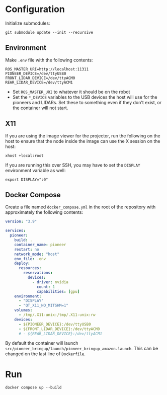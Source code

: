 # Configuration
Initialize submodules:
```
git submodule update --init --recursive
```

## Environment
Make `.env` file with the following contents:
```
ROS_MASTER_URI=http://localhost:11311
PIONEER_DEVICE=/dev/ttyUSB0
FRONT_LIDAR_DEVICE=/dev/ttyACM0
REAR_LIDAR_DEVICE=/dev/ttyACM1
```
- Set `ROS_MASTER_URI` to whatever it should be on the robot
- Set the `*_DEVICE` variables to the USB devices the host will use for the pioneers and LIDARs. Set these to something even if they don't exist, or the container will not start.

## X11
If you are using the image viewer for the projector, run the following on the host to ensure that the node inside the image can use the X session on the host:
```
xhost +local:root
```

If you are running this over SSH, you may have to set the `DISPLAY` environment variable as well:
```
export DISPLAY=":0"
```

## Docker Compose
Create a file named `docker_compose.yml` in the root of the repository with approximately the following contents:

```yaml
version: "3.9"

services:
  pioneer:
    build: .
    container_name: pioneer
    restart: no
    network_mode: "host"
    env_file: .env
    deploy:
      resources:
        reservations:
          devices:
            - driver: nvidia
              count: 1
              capabilities: [gpu]
    environment:
      - "DISPLAY"
      - "QT_X11_NO_MITSHM=1"
    volumes:
      - /tmp/.X11-unix:/tmp/.X11-unix:rw
    devices:
      - ${PIONEER_DEVICE}:/dev/ttyUSB0
      - ${FRONT_LIDAR_DEVICE}:/dev/ttyACM0
      # - ${REAR_LIDAR_DEVICE}:/dev/ttyACM1
```

By default the container will launch `src/pioneer_bringup/launch/pioneer_bringup_amazon.launch`. This can be changed on the last line of `Dockerfile`.

# Run
```
docker compose up --build
```

